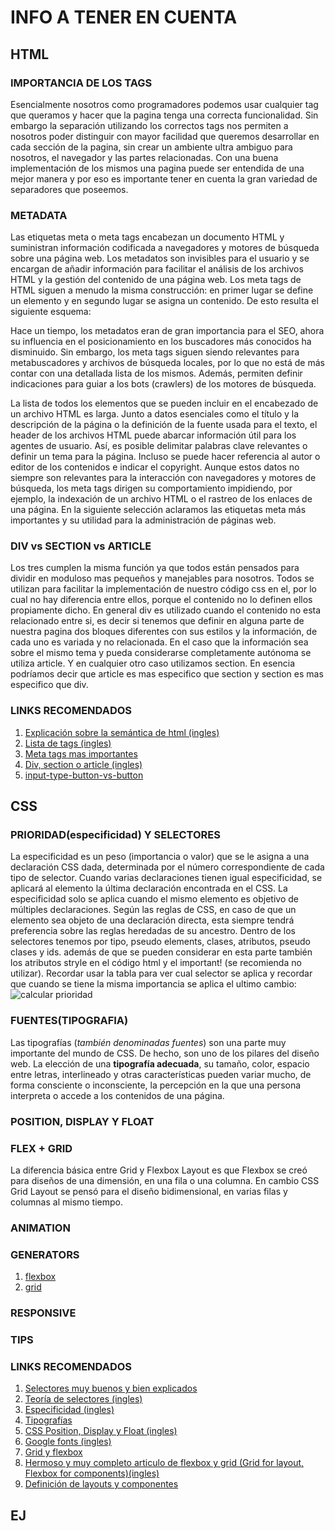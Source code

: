 # INFO A TENER EN CUENTA

## HTML

### IMPORTANCIA DE LOS TAGS
Esencialmente nosotros como programadores podemos usar cualquier tag que queramos y hacer que la pagina tenga una correcta funcionalidad. Sin embargo la separación utilizando los correctos tags nos permiten a nosotros poder distinguir con mayor facilidad que queremos desarrollar en cada sección de la pagina, sin crear un ambiente ultra ambiguo para nosotros, el navegador y las partes relacionadas.
Con una buena implementación de los mismos una pagina puede ser entendida de una mejor manera y por eso es importante tener en cuenta la gran variedad de separadores que poseemos.

### METADATA
Las etiquetas meta o meta tags encabezan un documento HTML y suministran información codificada a navegadores y motores de búsqueda sobre una página web. Los metadatos son invisibles para el usuario y se encargan de añadir información para facilitar el análisis de los archivos HTML y la gestión del contenido de una página web. Los meta tags de HTML siguen a menudo la misma construcción: en primer lugar se define un elemento y en segundo lugar se asigna un contenido. De esto resulta el siguiente esquema:

<meta name="Nombre del elemento" content="Contenido asignado"/>

Hace un tiempo, los metadatos eran de gran importancia para el SEO, ahora su influencia en el posicionamiento en los buscadores más conocidos ha disminuido. Sin embargo, los meta tags siguen siendo relevantes para metabuscadores y archivos de búsqueda locales, por lo que no está de más contar con una detallada lista de los mismos. Además, permiten definir indicaciones para guiar a los bots (crawlers) de los motores de búsqueda.

La lista de todos los elementos que se pueden incluir en el encabezado de un archivo HTML es larga. Junto a datos esenciales como el título y la descripción de la página o la definición de la fuente usada para el texto, el header de los archivos HTML puede abarcar información útil para los agentes de usuario. Así, es posible delimitar palabras clave relevantes o definir un tema para la página. Incluso se puede hacer referencia al autor o editor de los contenidos e indicar el copyright. Aunque estos datos no siempre son relevantes para la interacción con navegadores y motores de búsqueda, los meta tags dirigen su comportamiento impidiendo, por ejemplo, la indexación de un archivo HTML o el rastreo de los enlaces de una página. En la siguiente selección aclaramos las etiquetas meta más importantes y su utilidad para la administración de páginas web.

### DIV vs SECTION vs ARTICLE
Los tres cumplen la misma función ya que todos están pensados para dividir en moduloso mas pequeños y manejables para nosotros.
Todos se utilizan para facilitar la implementación de nuestro código css en el, por lo cual no hay diferencia entre ellos, porque el contenido no lo definen ellos propiamente dicho.
En general div es utilizado cuando el contenido no esta relacionado entre si, es decir si tenemos que definir en alguna parte de nuestra pagina dos bloques diferentes con sus estilos y la información, de cada uno es variada y no relacionada. En el caso que la información sea sobre el mismo tema y pueda considerarse completamente autónoma se utiliza article. Y en cualquier otro caso utilizamos section.
En esencia podríamos decir que article es mas especifico que section y section es mas especifico que div.

### LINKS RECOMENDADOS

1. [Explicación sobre la semántica de html (ingles)](https://seekbrevity.com/semantic-markup-important-web-design/)
2. [Lista de tags (ingles)](https://www.w3schools.com/TAGS/default.ASP)
3. [Meta tags mas importantes](https://www.ionos.es/digitalguide/paginas-web/desarrollo-web/los-meta-tags-mas-importantes-y-su-funcion/)
4. [Div, section o article (ingles)](https://bitsofco.de/sectioning-content-in-html5/)
5. [input-type-button-vs-button](https://es.stackoverflow.com/questions/79603/input-type-button-vs-button-en-html)

## CSS

### PRIORIDAD(especificidad) Y SELECTORES

La especificidad es un peso (importancia o valor) que se le asigna a una declaración CSS dada, determinada por el número correspondiente de cada tipo de selector. Cuando varias declaraciones tienen igual especificidad, se aplicará al elemento la última declaración encontrada en el CSS. La especificidad solo se aplica cuando el mismo elemento es objetivo de múltiples declaraciones. Según las reglas de CSS, en caso de que un elemento sea objeto de una declaración directa, esta siempre tendrá preferencia sobre las reglas heredadas de su ancestro.
Dentro de los selectores tenemos por tipo, pseudo elements, clases, atributos, pseudo clases y ids. además de que se pueden considerar en esta parte también los atributos stryle en el código html y el important! (se recomienda no utilizar).
Recordar usar la tabla para ver cual selector se aplica y recordar que cuando se tiene la misma importancia se aplica el ultimo cambio:
![calcular prioridad](C:\Users\diego\Documents\GitHub\AcamicaM1\unnamed.jpg)

### FUENTES(TIPOGRAFIA)

Las tipografías (*también denominadas fuentes*) son una parte muy importante del mundo de CSS. De hecho, son uno de los pilares del diseño web. La elección de una **tipografía adecuada**, su tamaño, color, espacio entre letras, interlineado y otras  características pueden variar mucho, de forma consciente o inconsciente, la percepción en la que una persona interpreta o accede a los  contenidos de una página.

### POSITION, DISPLAY Y FLOAT



### FLEX + GRID

La diferencia básica entre Grid y Flexbox Layout es que Flexbox se creó para diseños de una dimensión, en una fila o una  columna. En cambio CSS Grid Layout se pensó para el diseño  bidimensional, en varias filas y columnas al mismo tiempo.

### ANIMATION

### GENERATORS

1. [flexbox](https://loading.io/flexbox/)
2. [grid](https://cssgrid-generator.netlify.app/)

### RESPONSIVE


### TIPS

### LINKS RECOMENDADOS
1. [Selectores muy buenos y bien explicados](https://code.tutsplus.com/es/tutorials/the-30-css-selectors-you-must-memorize--net-16048) 
2. [Teoría de selectores (ingles)](https://www.freecodecamp.org/news/css-selectors-cheat-sheet/)
3. [Especificidad (ingles)](https://developer.mozilla.org/es/docs/Web/CSS/Especificidad)
4. [Tipografías]( https://lenguajecss.com/css/fuentes-y-tipografias/tipografias/)
5. [CSS Position, Display y Float (ingles)](https://medium.com/@mautayro/understanding-css-position-display-float-87f9727334b2)
6. [Google fonts (ingles)]( https://fonts.google.com/)
7. [Grid y flexbox](https://developer.mozilla.org/es/docs/Web/CSS/CSS_Grid_Layout/Relacion_de_Grid_Layout)
8. [Hermoso y muy completo articulo de flexbox y grid (Grid for layout, Flexbox for components)(ingles)](https://ishadeed.com/article/grid-layout-flexbox-components/)
9. [Definición de layouts y componentes](https://stackoverflow.com/questions/44309390/whats-exactly-the-purpose-of-components-layouts-and-pages-folders-in-a-meteor)

## EJ